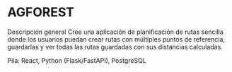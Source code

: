 # AGFOREST
Descripción general
Cree una aplicación de planificación de rutas sencilla donde los usuarios puedan crear rutas con múltiples puntos de referencia, guardarlas y ver todas las rutas guardadas con sus distancias calculadas.

Pila: React, Python (Flask/FastAPI), PostgreSQL

